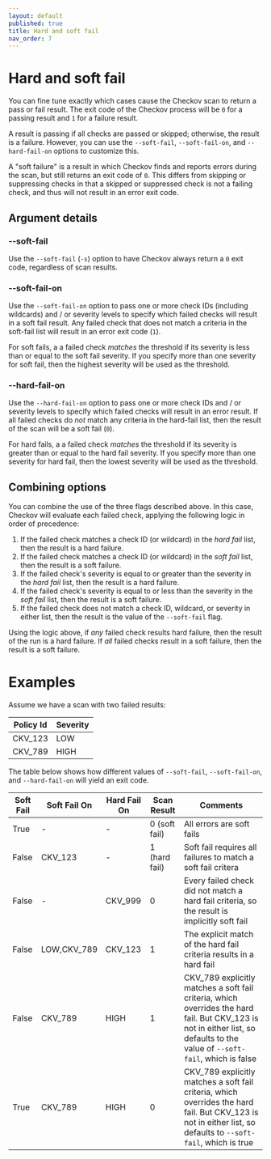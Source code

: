 ```yaml
---
layout: default
published: true
title: Hard and soft fail
nav_order: 7
---
```


# Hard and soft fail

You can fine tune exactly which cases cause the Checkov scan to return a pass or fail result. The exit code of the Checkov process will be `0` for a passing result and `1` for a failure result.

A result is passing if all checks are passed or skipped; otherwise, the result is a failure. However, you can use the `--soft-fail`, `--soft-fail-on`, and `--hard-fail-on` options to customize this.

A "soft failure" is a result in which Checkov finds and reports errors during the scan, but still returns an exit code of `0`. This differs from skipping or suppressing checks in that a skipped or suppressed check is not a failing check, and thus will not result in an error exit code.

## Argument details

### --soft-fail

Use the `--soft-fail` (`-s`) option to have Checkov always return a `0` exit code, regardless of scan results.

### --soft-fail-on

Use the `--soft-fail-on` option to pass one or more check IDs (including wildcards) and / or severity levels to specify which failed checks will result in a soft fail result. Any failed check that does not match a criteria in the soft-fail list will result in an error exit code (`1`).

For soft fails, a a failed check *matches* the threshold if its severity is less than or equal to the soft fail severity. If you specify more than one severity for soft fail, then the highest severity will be used as the threshold.

### --hard-fail-on

Use the `--hard-fail-on` option to pass one or more check IDs and / or severity levels to specify which failed checks will result in an error result. If all failed checks do *not* match any criteria in the hard-fail list, then the result of the scan will be a soft fail (`0`).

For hard fails, a a failed check *matches* the threshold if its severity is greater than or equal to the hard fail severity. If you specify more than one severity for hard fail, then the lowest severity will be used as the threshold.

## Combining options

You can combine the use of the three flags described above. In this case, Checkov will evaluate each failed check, applying the following logic in order of precedence:

1. If the failed check matches a check ID (or wildcard) in the *hard fail* list, then the result is a hard failure.
2. If the failed check matches a check ID (or wildcard) in the *soft fail* list, then the result is a soft failure.
3. If the failed check's severity is equal to or greater than the severity in the *hard fail* list, then the result is a hard failure.
4. If the failed check's severity is equal to or less than the severity in the *soft fail* list, then the result is a soft failure.
6. If the failed check does not match a check ID, wildcard, or severity in either list, then the result is the value of the `--soft-fail` flag.

Using the logic above, if *any* failed check results hard failure, then the result of the run is a hard failure. If *all* failed checks result in a soft failure, then the result is a soft failure.

# Examples

Assume we have a scan with two failed results:

|Policy Id|Severity|
|---------|--------|
|CKV_123|LOW|
|CKV_789|HIGH|

The table below shows how different values of `--soft-fail`, `--soft-fail-on`, and `--hard-fail-on` will yield an exit code.

|Soft Fail|Soft Fail On|Hard Fail On|Scan Result|Comments|
|-|-|-|-|-|
|True | - | - |0 (soft fail)|All errors are soft fails|
|False|CKV_123|-|1 (hard fail)|Soft fail requires all failures to match a soft fail critera|
|False|-|CKV_999|0|Every failed check did not match a hard fail criteria, so the result is implicitly soft fail|
|False|LOW,CKV_789|CKV_123|1|The explicit match of the hard fail criteria results in a hard fail|
|False|CKV_789|HIGH|1|CKV_789 explicitly matches a soft fail criteria, which overrides the hard fail. But CKV_123 is not in either list, so defaults to the value of `--soft-fail`, which is false|
|True|CKV_789|HIGH|0|CKV_789 explicitly matches a soft fail criteria, which overrides the hard fail. But CKV_123 is not in either list, so defaults to `--soft-fail`, which is true|
